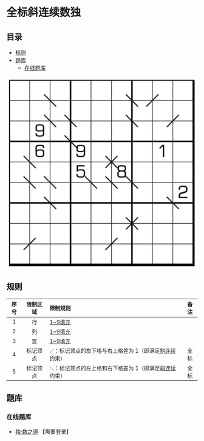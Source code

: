 # 全标斜连续数独
<!-- START doctoc generated TOC please keep comment here to allow auto update -->
<!-- DON'T EDIT THIS SECTION, INSTEAD RE-RUN doctoc TO UPDATE -->
## 目录

- [规则](#%E8%A7%84%E5%88%99)
- [题库](#%E9%A2%98%E5%BA%93)
  - [在线题库](#%E5%9C%A8%E7%BA%BF%E9%A2%98%E5%BA%93)

<!-- END doctoc generated TOC please keep comment here to allow auto update -->

![题](../../../../../../images/sudoku/全标斜连续数独.png)

## 规则

| 序号  | 限制区域 | 限制规则                             | 备注  |
|:---:|:----:|:---------------------------------|:---:|
|  1  |  行   | [1~9填充]                          |     |
|  2  |  列   | [1~9填充]                          |     |
|  3  |  宫   | [1~9填充]                          |     |
|  4  | 标记顶点 | `／`：标记顶点的左下格与右上格差为 1（即满足[斜连续]约束） | 全标  |
|  5  | 标记顶点 | `＼`：标记顶点的左上格和右下格差为 1（即满足[斜连续]约束） | 全标  |

## 题库

### 在线题库

- [独·数之道](http://www.sudokufans.org.cn/lx/game.index.php?type=lxx) 【需要登录】

[1~9填充]: ../../../../../../rules.md#1to9填充

[斜连续]: ../../../../../../rules.md#斜连续
